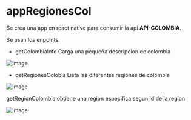 # appRegionesCol

Se crea una app en react native para consumir la api **API-COLOMBIA**. 

Se usan los enpoints.

* getColombiaInfo
Carga una pequeña descripcion de colombia 

![image](https://user-images.githubusercontent.com/91139219/236609991-ee7918f3-7eef-4a3b-b06f-691e4590ca08.png)

* getRegionesColobia
Lista las diferentes regiones de colombia

![image](https://user-images.githubusercontent.com/91139219/236610065-a252af92-c0d1-4970-971a-6e58de03e532.png)

getRegionColombia
obtiene una region especifica segun id de la region

![image](https://user-images.githubusercontent.com/91139219/236610103-0ff247d9-54e0-4c6f-b9b9-fe2c32245d87.png)



